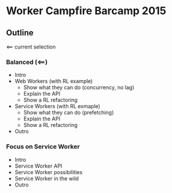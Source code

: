 # Worker Campfire Barcamp 2015

## Outline

<== current selection

### Balanced (<==)
- Intro
- Web Workers (with RL example)
	- Show what they can do (concurrency, no lag)
	- Explain the API
	- Show a RL refactoring
- Service Workers (with RL exmaple)
	- Show what they can do (prefetching)
	- Explain the API
	- Show a RL refactoring
- Outro

### Focus on Service Worker
- Intro
- Service Worker API
- Service Worker possibilities
- Service Worker in the wild
- Outro
